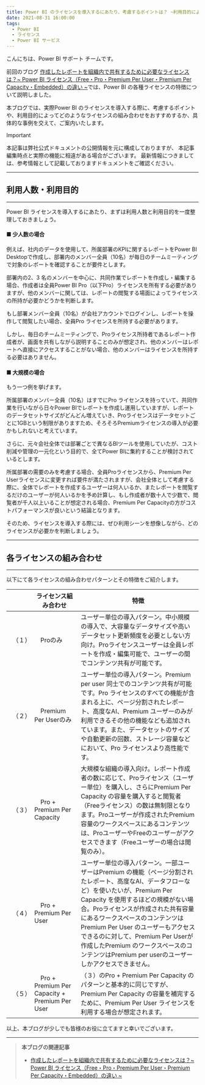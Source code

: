 ```yaml
---
title: Power BI のライセンスを導入するにあたり、考慮するポイントは？ ~利用目的によるライセンスの組み合わせ~
date: 2021-08-31 16:00:00
tags:
  - Power BI
  - ライセンス
  - Power BI サービス
---
```


こんにちは、Power BI サポート チームです。

前回のブログ [作成したレポートを組織内で共有するために必要なライセンスは？~ Power BI ライセンス（Free・Pro・Premium Per User・Premium Per Capacity・Embedded）の違い ~](https://jpbap-sqlbi.github.io/blog/powerbi/pbi_license/)では、Power BI の各種ライセンスの特徴について説明しました。

本ブログでは、実際Power BI のライセンスを導入する際に、考慮するポイントや、利用目的によってどのようなライセンスの組み合わせをおすすめするか、具体的な事例を交えて、ご案内いたします。

<!-- more -->

> [!IMPORTANT]
> 本記事は弊社公式ドキュメントの公開情報を元に構成しておりますが、
> 本記事編集時点と実際の機能に相違がある場合がございます。
> 最新情報につきましては、参考情報として記載しておりますドキュメントをご確認ください。

---
## 利用人数・利用目的
---

Power BI ライセンスを導入するにあたり、まずは利用人数と利用目的を一度整理しておきましょう。

#### ■ 少人数の場合

例えば、社内のデータを使用して、所属部署のKPIに関するレポートをPower BI Desktopで作成し、部署内のメンバー全員（10名）が毎日のチームミーティングで対象のレポートを確認することが要件とします。

部署内の2、3 名のメンバーを中心に、共同作業でレポートを作成し・編集する場合、作成者は全員Power BI Pro（以下Pro）ライセンスを所有する必要がありますが、他のメンバーに関しては、レポートの閲覧する場面によってライセンスの所持が必要かどうかを判断します。

もし部署メンバー全員（10名）が会社アカウントでログインし、レポートを操作して閲覧したい場合、全員Pro ライセンスを所持する必要があります。

しかし、毎日のチームミーティングで、Proライセンス所持者であるレポート作成者が、画面を共有しながら説明することのみが想定され、他のメンバーはレポートへ直接にアクセスすることがない場合、他のメンバーはライセンスを所持する必要はありません。

#### ■ 大規模の場合

もう一つ例を挙げます。

所属部署のメンバー全員（10名）はすでにPro ライセンスを持っていて、共同作業を行いながら日々Power BIでレポートを作成し運用していますが、レポートのデータセットサイズがどんどん増えていき、Proライセンスはデータセットごとに1GBという制限がありますため、そろそろPremiumライセンスの導入が必要かもしれないと考えています。

さらに、元々会社全体では部署ごとで異なるBIツールを使用していたが、コスト削減や管理の一元化という目的で、全てPower BIに集約することが検討されているとします。

所属部署の需要のみを考慮する場合、全員Proライセンスから、Premium Per Userライセンスに変更すれば要件が満たされますが、会社全体として考慮する際に、全体でレポートを作成するユーザーは何人いるか、またレポートを閲覧するだけのユーザーが何人いるかを予め計算し、もし作成者が数十人で少数で、閲覧者が千人以上いることが想定される場合、Premium Per Capacityの方がコストパフォーマンスが良いという結論となります。

そのため、ライセンスを導入する際には、ぜひ利用シーンを想像しながら、どのライセンスが必要かを判断しましょう。

---
## 各ライセンスの組み合わせ
---

以下にて各ライセンスの組み合わせパターンとその特徴をご紹介します。

|  | **ライセンス組み合わせ** | **特徴** |
| ------------ | ------------ | ------------ |
| 　（１）　 | 　Proのみ　 | ユーザー単位の導入パターン。中小規模の導入で、大容量なデータサイズや高いデータセット更新頻度を必要としない方向け。Proライセンスユーザーは全員レポートを作成・編集可能で、ユーザーの間でコンテンツ共有が可能です。 |
| 　（２）　 | 　Premium Per Userのみ　 | ユーザー単位の導入パターン。Premium per user 同士でのコンテンツ共有が可能です。Pro ライセンスのすべての機能が含まれる上に、ページ分割されたレポート、高度なAI、Premium ユーザーのみが利用できるその他の機能なども追加されています。また、データセットのサイズや自動更新の回数、ストレージ容量などにおいて、Pro ライセンスより高性能です。 |
| 　（３）　 | 　Pro + Premium Per Capacity　 | 大規模な組織の導入向け。レポート作成者の数に応じて、Proライセンス（ユーザー単位）を購入し、さらにPremium Per Capacity の容量を購入すると閲覧者（Freeライセンス）の数は無制限となります。Proユーザーが作成されたPremium 容量のワークスペースにあるコンテンツは、ProユーザーやFreeのユーザーがアクセスできます（Freeユーザーの場合は閲覧のみ）。 |
| 　（４）　 | 　Pro + Premium Per User　 | ユーザー単位の導入パターン。一部ユーザーはPremium の機能（ページ分割されたレポート、高度なAI、データフローなど）を使いたいが、Premium Per Capacity を使用するほどの規模がない場合。Proライセンスが作成された共有容量にあるワークスペースのコンテンツはPremium Per User のユーザーもアクセスできるのに対して、Premium Per Userが作成したPremium のワークスペースのコンテンツはPremium per userのユーザーしかアクセスできません。 |
| 　（５）　 | 　Pro + Premium Per Capacity + Premium Per User　 | （３）のPro + Premium Per Capacity のパターンと基本的に同じですが、Premium Per Capacity の容量を補完するために、Premium Per User ライセンスを利用する場合が想定されます。 |

以上、本ブログが少しでも皆様のお役に立てますと幸いでございます。

---

> **本ブログの関連記事**
> - [作成したレポートを組織内で共有するために必要なライセンスは？~ Power BI ライセンス（Free・Pro・Premium Per User・Premium Per Capacity・Embedded）の違い ~](../pbi_license/)



